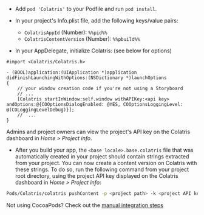 
* Add `pod 'Colatris'` to your Podfile and run `pod install`.

* In your project's Info.plist file, add the following keys/value pairs: 
    * `ColatrisAppId` (Number): `%%pid%%`
    * `ColatrisContentVersion` (Number): `%%pbuild%%`

* In your AppDelegate, initialize Colatris: (see below for options)

```objc
#import <Colatris/Colatris.h>

- (BOOL)application:(UIApplication *)application didFinishLaunchingWithOptions:(NSDictionary *)launchOptions 
{   
    // your window creation code if you're not using a Storyboard
    // ...
    [Colatris startInWindow:self.window withAPIKey:<api key> andOptions:@{COOptionsDialogEnabled: @YES, COOptionsLoggingLevel: @(COLoggingLevelDebug)}];
    //  ...
}
```

Admins and project owners can view the project's API key on the Colatris dashboard in _Home > Project info_.

* After you build your app, the `<base locale>.base.colatris` file that was automatically created in your project should contain strings extracted from your project. You can now create a content version on Colatris with these strings. To do so, run the following command from your project root directory, using the project API key displayed on the Colatris dashboard in _Home > Project info_:

```bash
Pods/Colatris/colatris pushContent -p <project path> -k <project API key> [-d <description>]
```

Not using CocoaPods? Check out the [manual integration steps]('/#/colatris/docs/02_iOS/02_Integration_steps')